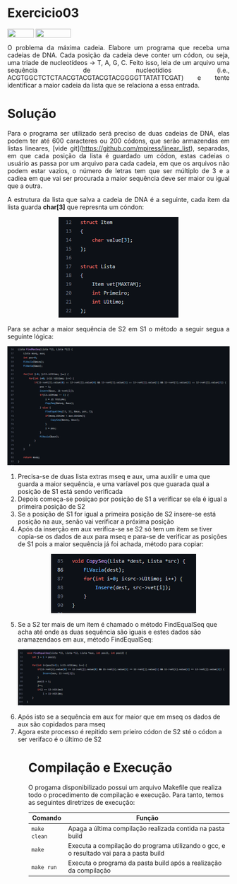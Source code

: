 # Exercicio03

<div style="display: inline-block;">
<img align="center" height="20px" width="60px" src="https://img.shields.io/badge/Language-C-blue"/> 
<img align="center" height="20px" width="80px" src="https://img.shields.io/badge/Made%20in-VSCode-red"/> 
</div>
<br>
<p align="justify">
O problema da máxima cadeia. Elabore um programa que receba uma cadeias de DNA. Cada posição da cadeia deve conter um códon, ou seja, uma triade de nucleotídeos → T, A, G, C. Feito isso, leia de um arquivo uma sequência de nucleotídios (i.e., ACGTGGCTCTCTAACGTACGTACGTACGGGGTTATATTCGAT) e tente identificar a maior cadeia da lista que se relaciona a essa entrada.
</p>

# Solução

<p align="justify">
Para o programa ser utilizado será preciso de duas cadeias de DNA, elas podem ter até 600 caracteres ou 200 códons, que serão armazendas em listas lineares, [vide git](<a href="https://github.com/mpiress/linear_list">https://github.com/mpiress/linear_list</a>), separadas, em que cada posição da lista é guardado um códon, estas cadeias o usuário as passa por um arquivo para cada cadeia, em que os arquivos não podem estar vazios, o número de letras tem que ser múltiplo de 3 e a cadiea em que vai ser procurada a maior sequência deve ser maior ou igual que a outra.
</p>

<p align="justify">
A estrutura da lista que salva a cadeia de DNA é a seguinte, cada item da lista guarda <strong>char[3]</strong> que represnta um cóndon:
</p>
<p align="center">
<img src="imgs/estrutura.png">
</p>

<p align="justify">
Para se achar a maior sequência de S2 em S1 o método a seguir segua a seguinte lógica:
<p align="center"><img src="imgs/maxseq.png"></p>
<ol>
  <li>Precisa-se de duas lista extras mseq e aux, uma auxilir e uma que guarda a maior sequência, e uma varíavel pos que guarada qual a posição de S1 está sendo verificada</li>
  <li>Depois começa-se posiçao por posição de S1 a verificar se ela é igual a primeira posição de S2</li>
  <li>Se a posição de S1 for igual a primeira posição de S2 insere-se está posição na aux, senão vai verificar a próxima posição</li>
  <li>Após da inserção em aux verifica-se se S2 só tem um item se tiver copia-se os dados de aux para mseq e para-se de verificar as posições de S1 pois a maior sequência já foi achada, método para copiar:
  <p align="center"><img src="imgs/copia.png"></p>
  </li>
  <li>Se a S2 ter mais de um item é chamado o método FindEqualSeq que acha até onde as duas sequência são iguais e estes dados são aramazendaos em aux, método FindEqualSeq:
  <p align="center"><img src="imgs/equalseq.png"></p>
  </li>
  <li>Após isto se a sequência em aux for maior que em mseq os dados de aux são copidados para mseq</li>
  <li>Agora este processo é repitido sem prieiro códon de S2 sté o códon a ser verifaco é o último de S2</li>
<ol>
</p>
  
# Compilação e Execução

O progama disponibilizado possui um arquivo Makefile que realiza todo o procedimento de compilação e execução. Para tanto, temos as seguintes diretrizes de execução:


| Comando                |  Função                                                                                           |                     
| -----------------------| ------------------------------------------------------------------------------------------------- |
|  `make clean`          | Apaga a última compilação realizada contida na pasta build                                        |
|  `make`                | Executa a compilação do programa utilizando o gcc, e o resultado vai para a pasta build           |
|  `make run`            | Executa o programa da pasta build após a realização da compilação                                 |
